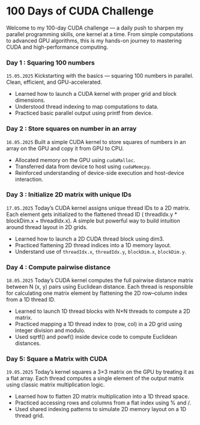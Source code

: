 # 100 Days of CUDA Challenge

Welcome to my 100-day CUDA challenge — a daily push to sharpen my parallel programming skills, one kernel at a time.
From simple computations to advanced GPU algorithms, this is my hands-on journey to mastering CUDA and high-performance
computing.

### Day 1 : Squaring 100 numbers

```15.05.2025```
Kickstarting with the basics — squaring 100 numbers in parallel. Clean, efficient, and GPU-accelerated.

- Learned how to launch a CUDA kernel with proper grid and block dimensions.
- Understood thread indexing to map computations to data.
- Practiced basic parallel output using printf from device.

### Day 2 : Store squares on number in an array

```16.05.2025```
Built a simple CUDA kernel to store squares of numbers in an array
on the GPU and copy it from GPU to CPU.

- Allocated memory on the GPU using `cudaMalloc`.
- Transferred data from device to host using `cudaMemcpy`.
- Reinforced understanding of device-side execution and host-device interaction.

### Day 3 : Initialize 2D matrix with unique IDs

```17.05.2025```
Today’s CUDA kernel assigns unique thread IDs to a 2D matrix. Each element gets initialized to the flattened thread ID (
threadIdx.y * blockDim.x + threadIdx.x).
A simple but powerful way to build intuition around thread layout in 2D grids.

- Learned how to launch a 2D CUDA thread block using dim3.
- Practiced flattening 2D thread indices into a 1D memory layout.
- Understand use of `threadIdx.x`, `threadIdx.y`, `blockDim.x`, `blockDim.y`.

### Day 4 : Compute pairwise distance

```18.05.2025```
Today’s CUDA kernel computes the full pairwise distance matrix between N (x, y) pairs using Euclidean distance. Each
thread is responsible for calculating one matrix element by flattening the 2D row–column index from a 1D thread ID.

- Learned to launch 1D thread blocks with N×N threads to compute a 2D matrix.
- Practiced mapping a 1D thread index to (row, col) in a 2D grid using integer division and modulo.
- Used sqrtf() and powf() inside device code to compute Euclidean distances.

### Day 5: Square a Matrix with CUDA

```19.05.2025```
Today’s kernel squares a 3×3 matrix on the GPU by treating it as a flat array. Each thread computes a single element of
the output matrix using classic matrix multiplication logic.

- Learned how to flatten 2D matrix multiplication into a 1D thread space.
- Practiced accessing rows and columns from a flat index using % and /.
- Used shared indexing patterns to simulate 2D memory layout on a 1D thread grid.